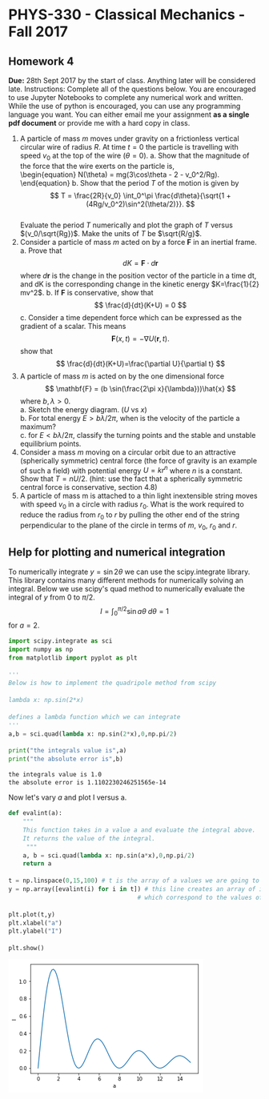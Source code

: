 
# PHYS-330 - Classical Mechanics - Fall 2017

## Homework 4

**Due:** 28th Sept 2017 by the start of class. Anything later will be considered late.
Instructions: Complete all of the questions below. You are encouraged to use Jupyter Notebooks to complete any numerical work and written. While the use of python is encouraged, you can use any programming language you want. You can either email me your assignment **as a single pdf document** or provide me with a hard copy in class.  

1. A particle of mass $m$ moves under gravity on a frictionless vertical circular wire of radius $R$.  At time $t=0$ the particle is travelling with speed $v_0$ at the top of the wire ($\theta = 0$).  a. Show that the magnitude of the force that the wire exerts on the particle is,  
    \begin{equation}
        N(\theta) = mg(3\cos\theta - 2 - v_0^2/Rg).
    \end{equation}
b. Show that the period $T$ of the motion is given by  
    $$  
            T = \frac{2R}{v_0} \int_0^\pi \frac{d\theta}{\sqrt{1 +(4Rg/v_0^2)\sin^2(\theta/2)}}.
    $$  
Evaluate the period $T$ numerically and plot the graph of $T$ versus $(v_0/\sqrt{Rg})$.  Make the units of $T$ be $\sqrt{R/g}$. 
2. Consider a particle of mass $m$ acted on by a force $\mathbf{F}$ in an inertial frame. a. Prove that 
    $$
        dK = \mathbf{F}\cdot d\mathbf{r}
    $$
where $d\mathbf{r}$ is the change in the position vector of the particle in a time dt, and dK is the corresponding change in the kinetic energy $K=\frac{1}{2} mv^2$.  b. If $\mathbf{F}$ is conservative, show that
     $$
         \frac{d}{dt}(K+U) = 0
     $$
c. Consider a time dependent force which can be expressed as the gradient of a scalar.  This means  
$$
    \mathbf{F}(x,t) = -\nabla U(\mathbf{r},t).
$$
show that
$$
    \frac{d}{dt}(K+U)=\frac{\partial U}{\partial t}
$$
3. A particle of mass $m$ is acted on by the one dimensional force
$$
    \mathbf{F} = (b \sin(\frac{2\pi x}{\lambda}))\hat{x}
$$
where $b, \lambda > 0$.  
    a. Sketch the energy diagram. ($U$ vs $x$)  
    b. For total energy $E > b\lambda/2\pi$, when is the velocity of the particle a maximum?  
    c. for $E < b\lambda/2\pi$, classify the turning points and the stable and unstable equilibrium points.
4. Consider a mass $m$ moving on a circular orbit due to an attractive (spherically symmetric) central force (the force of gravity is an example of such a field) with potential energy $U=kr^n$ where $n$ is a constant. Show that $T = nU/2$. (hint: use the fact that a spherically symmetric central force is conservative, section 4.8)
5. A particle of mass m is attached to a thin light inextensible string moves with speed $v_0$ in a circle with radius $r_0$.  What is the work required to reduce the radius from $r_0$ to $r$ by pulling the other end of the string perpendicular to the plane of the circle in terms of $m$, $v_0$, $r_0$ and $r$.

## Help for plotting and numerical integration

To numerically integrate $y=\sin 2\theta$ we can use the scipy.integrate library. This library contains many different methods for numerically solving an integral.  Below we use scipy's quad method to numerically evaluate the integral of $y$ from 0 to $\pi/2$.
$$
I = \int_0^{\pi/2} \sin a\theta\; d\theta = 1
$$
for $a=2$.



```python
import scipy.integrate as sci
import numpy as np
from matplotlib import pyplot as plt

'''
Below is how to implement the quadripole method from scipy

lambda x: np.sin(2*x)

defines a lambda function which we can integrate
'''
a,b = sci.quad(lambda x: np.sin(2*x),0,np.pi/2)

print("the integrals value is",a)
print("the absolute error is",b)
```

    the integrals value is 1.0
    the absolute error is 1.1102230246251565e-14


Now let's vary $a$ and plot I versus a.




```python
def evalint(a):
    """
    This function takes in a value a and evaluate the integral above.  
    It returns the value of the integral.
     """
    a, b = sci.quad(lambda x: np.sin(a*x),0,np.pi/2)
    return a

t = np.linspace(0,15,100) # t is the array of a values we are going to use
y = np.array([evalint(i) for i in t]) # this line creates an array of integral values 
                                    # which correspond to the values of t 

plt.plot(t,y)
plt.xlabel("a")
plt.ylabel("I")

plt.show()
```


![png](output_4_0.png)

